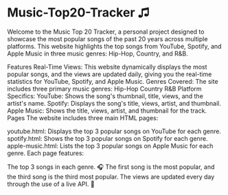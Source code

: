 # Music-Top20-Tracker ♫

Welcome to the Music Top 20 Tracker, a personal project designed to showcase the most popular songs of the past 20 years across multiple platforms. This website highlights the top songs from YouTube, Spotify, and Apple Music in three music genres: Hip-Hop, Country, and R&B.

Features
Real-Time Views: This website dynamically displays the most popular songs, and the views are updated daily, giving you the real-time statistics for YouTube, Spotify, and Apple Music.
Genres Covered: The site includes three primary music genres:
Hip-Hop
Country
R&B
Platform Specifics:
YouTube: Shows the song's thumbnail, title, views, and the artist's name.
Spotify: Displays the song's title, views, artist, and thumbnail.
Apple Music: Shows the title, views, artist, and thumbnail for the track.
Pages
The website includes three main HTML pages:

youtube.html: Displays the top 3 popular songs on YouTube for each genre.
spotify.html: Shows the top 3 popular songs on Spotify for each genre.
apple-music.html: Lists the top 3 popular songs on Apple Music for each genre.
Each page features:

The top 3 songs in each genre. 🎧
The first song is the most popular, and the third song is the third most popular.
The views are updated every day through the use of a live API. 🎸
